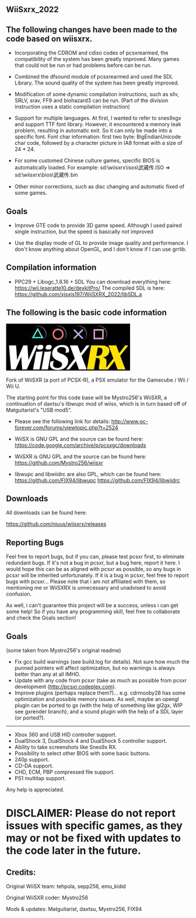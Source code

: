 ## WiiSxrx_2022

## The following changes have been made to the code based on wiisxrx.

* Incorporating the CDROM and cdiso codes of pcsxrearmed, the compatibility of the system has been greatly improved.
  Many games that could not be run or had problems before can be run.

* Combined the dfsound module of pcsxrearmed and used the SDL Library.
  The sound quality of the system has been greatly improved.

* Modification of some dynamic compilation instructions, such as sllv, SRLV, srav, FF9 and biohazard3 can be run.
  (Part of the division instruction uses a static compilation instruction)

* Support for multiple languages.
  At first, I wanted to refer to snes9xgx and support TTF font library.
  However, it encountered a memory leak problem, resulting in automatic exit.
  So it can only be made into a specific font.
  Font char information: first two byte: BigEndianUnicode char code, followed by a character picture in IA8 format with a size of 24 * 24.

* For some customed Chinese culture games, specific BIOS is automatically loaded.
  For example:  sd:\wiisxrx\isos\武藏传.ISO => sd:\wiisxrx\bios\武藏传.bin

* Other minor corrections, such as disc changing and automatic fixed of some games.

## Goals

* Improve GTE code to provide 3D game speed.
  Although I used paired single instruction, but the speed is basically not improved

* Use the display mode of GL to provide image quality and performance.
  I don't know anything about OpenGL, and I don't know if I can use grrlib.

## Compilation information

* PPC29 + Libogc_1.8.16 + SDL
  You can download everything here: https://wii.leseratte10.de/devkitPro/
  The compiled SDL is here: https://github.com/xjsxjs197/WiiSXRX_2022/libSDL.a


## The following is the basic code information

![WiiSXRX logo](./logo.jpg)

Fork of WiiSXR (a port of PCSX-R), a PSX emulator for the Gamecube / Wii / Wii U.

The starting point for this code base will be Mystro256's WiiSXR, a continuation of
daxtsu's libwupc mod of wiisx, which is in turn based off of Matguitarist's "USB mod5".

* Please see the following link for details:
http://www.gc-forever.com/forums/viewtopic.php?t=2524

* WiiSX is GNU GPL and the source can be found here:
https://code.google.com/archive/p/pcsxgc/downloads

* WiiSXR is GNU GPL and the source can be found here:
https://github.com/Mystro256/wiisxr

* libwupc and libwiidrc are also GPL, which can be found here:
https://github.com/FIX94/libwupc
https://github.com/FIX94/libwiidrc


## Downloads

All downloads can be found here:

https://github.com/niuus/wiisxrx/releases

## Reporting Bugs

Feel free to report bugs, but if you can, please test pcsxr first, to eliminate redundant bugs. If it's not a bug in pcsxr, but a bug here, report it here. I would hope this can be as aligned with pcsxr as possible, so any bugs in pcsxr will be inherited unfortunately. If it is a bug in pcsxr, feel free to report bugs with pcsxr... Please note that i am not affiliated with them, so mentioning me or WiiSXRX is unnecessary and unadvised to avoid confusion.

As well, i can't guarantee this project will be a success, unless i can get some help! So if you have any programming skill, feel free to collaborate and check the Goals section!

## Goals
(some taken from Mystro256's original readme)

- Fix gcc build warnings (see build.log for details). Not sure how much the punned pointers will affect optimization, but no warnings is always better than any at all IMHO.
- Update with any code from pcsxr (take as much as possible from pcsxr development (http://pcsxr.codeplex.com).
- Improve plugins (perhaps replace them?)... e.g. cdrmooby28 has some optimization and possible memory issues. As well, maybe an opengl plugin can be ported to gx (with the help of something like gl2gx, WIP see gxrender branch), and a sound plugin with the help of a SDL layer (or ported?).
------------------------------------------
- Xbox 360 and USB HID controller support.
- DualShock 3, DualShock 4 and DualShock 5 controller support.
- Ability to take screenshots like Snes9x RX.
- Possibility to select other BIOS with some basic buttons.
- 240p support.
- CD-DA support.
- CHD, ECM, PBP compressed file support.
- PS1 multitap support.

Any help is appreciated.

# DISCLAIMER: Please do not report issues with specific games, as they may or not be fixed with updates to the code later in the future.

## Credits:
Original WiiSX team:
tehpola, sepp256, emu_kidid

Original WiiSXR coder:
Mystro256

Mods & updates:
Matguitarist, daxtsu, Mystro256, FIX94
